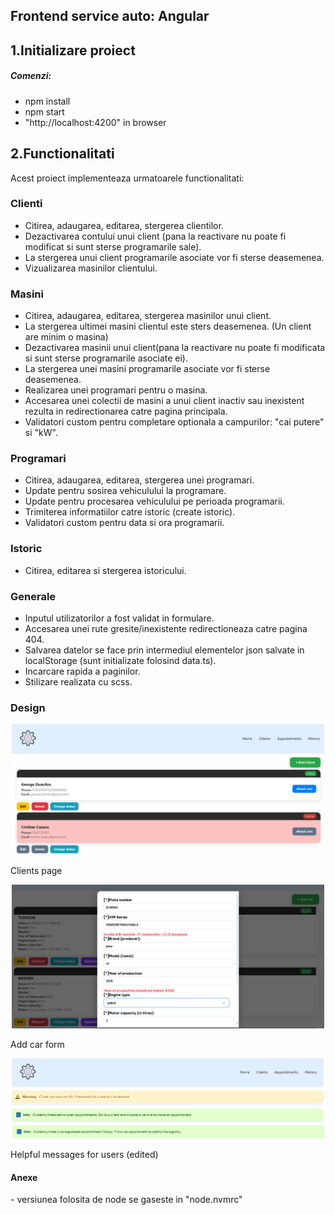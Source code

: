 <h2>Frontend service auto: Angular</h2>

<h2>1.Initializare proiect</h>
<h5>Comenzi:</h5>
<ul>
    <li>npm install
    <li>npm start
    <li>"http://localhost:4200" in browser
</ul>

<h2>2.Functionalitati</h2>
<p>Acest proiect implementeaza urmatoarele functionalitati:</p>
<h3>Clienti</h3>
<ul>
    <li>Citirea, adaugarea, editarea, stergerea clientilor.
    <li>Dezactivarea contului unui client (pana la reactivare nu poate fi modificat si sunt sterse programarile sale).
    <li>La stergerea unui client programarile asociate vor fi sterse deasemenea.
    <li>Vizualizarea masinilor clientului.
</ul>
<h3>Masini</h3>
<ul>
    <li> Citirea, adaugarea, editarea, stergerea masinilor unui client.
    <li> La stergerea ultimei masini clientul este sters deasemenea. (Un client are minim o masina)
    <li>Dezactivarea masinii unui client(pana la reactivare nu poate fi modificata si sunt sterse programarile asociate ei).
    <li>La stergerea unei masini programarile asociate vor fi sterse deasemenea.
    <li>Realizarea unei programari pentru o masina.
    <li>Accesarea unei colectii de masini a unui client inactiv sau inexistent rezulta in redirectionarea catre pagina principala.
    <li>Validatori custom pentru completare optionala a campurilor: "cai putere" si "kW".
</ul>
<h3>Programari</h3>
<ul>
    <li> Citirea, adaugarea, editarea, stergerea unei programari.
    <li> Update pentru sosirea vehiculului la programare.
    <li> Update pentru procesarea vehiculului pe perioada programarii.
    <li> Trimiterea informatiilor catre istoric (create istoric).
    <li> Validatori custom pentru data si ora programarii.
</ul>
<h3>Istoric</h3>
<ul>
    <li> Citirea, editarea si stergerea istoricului.
</ul>
<h3>Generale</h3>
<ul>
    <li>Inputul utilizatorilor a fost validat in formulare.
    <li>Accesarea unei rute gresite/inexistente redirectioneaza catre pagina 404.
    <li>Salvarea datelor se face prin intermediul elementelor json salvate in localStorage (sunt initializate folosind data.ts).
    <li>Incarcare rapida a paginilor.
    <li>Stilizare realizata cu scss.
</ul>
<h3>Design</h3>
<p align="center">
  <img src="./images/clients.png" width="500" alt="clients preview" />
  <p>Clients page</p>
</p>
<p align="center">
  <img src="./images/car_form.png" width="500" alt="add car form" />
  <p>Add car form</p>
</p>
<p align="center">
  <img src="./images/user_assistance.png" width="500" alt="helpful user messages" />
  <p>Helpful messages for users (edited)</p>
</p>

<h4>Anexe</h4>
- versiunea folosita de node se gaseste in "node.nvmrc"